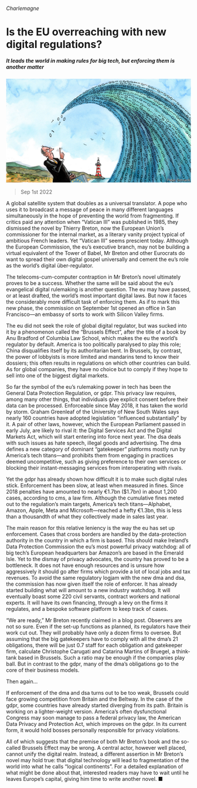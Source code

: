 ###### Charlemagne

# Is the EU overreaching with new digital regulations? 

##### It leads the world in making rules for big tech, but enforcing them is another matter 

![image](images/20220903_EUD000.jpg) 

> Sep 1st 2022 

A global satellite system that doubles as a universal translator. A pope who uses it to broadcast a message of peace in many different languages simultaneously in the hope of preventing the world from fragmenting. If critics paid any attention when “Vatican III” was published in 1985, they dismissed the novel by Thierry Breton, now the European Union’s commissioner for the internal market, as a literary vanity project typical of ambitious French leaders. Yet “Vatican III” seems prescient today. Although the European Commission, the eu’s executive branch, may not be building a virtual equivalent of the Tower of Babel, Mr Breton and other Eurocrats do want to spread their own digital gospel universally and cement the eu’s role as the world’s digital über-regulator.

The telecoms-cum-computer contraption in Mr Breton’s novel ultimately proves to be a success. Whether the same will be said about the eu’s evangelical digital rulemaking is another question. The eu may have passed, or at least drafted, the world’s most important digital laws. But now it faces the considerably more difficult task of enforcing them. As if to mark this new phase, the commission on September 1st opened an office in San Francisco—an embassy of sorts to work with Silicon Valley firms.

The eu did not seek the role of global digital regulator, but was sucked into it by a phenomenon called the “Brussels Effect”, after the title of a book by Anu Bradford of Columbia Law School, which makes the eu the world’s regulator by default. America is too politically paralysed to play this role; China disqualifies itself by its authoritarian bent. In Brussels, by contrast, the power of lobbyists is more limited and mandarins tend to know their dossiers; this often results in regulations on which other countries can build. As for global companies, they have no choice but to comply if they hope to sell into one of the biggest digital markets.

So far the symbol of the eu’s rulemaking power in tech has been the General Data Protection Regulation, or gdpr. This privacy law requires, among many other things, that individuals give explicit consent before their data can be processed. Enforceable since May 2018, it has taken the world by storm. Graham Greenleaf of the University of New South Wales says nearly 160 countries have adopted legislation “influenced substantially” by it. A pair of other laws, however, which the European Parliament passed in early July, are likely to rival it: the Digital Services Act and the Digital Markets Act, which will start entering into force next year. The dsa deals with such issues as hate speech, illegal goods and advertising. The dma defines a new category of dominant “gatekeeper” platforms mostly run by America’s tech titans—and prohibits them from engaging in practices deemed uncompetitive, such as giving preference to their own services or blocking their instant-messaging services from interoperating with rivals.

Yet the gdpr has already shown how difficult it is to make such digital rules stick. Enforcement has been slow, at least when measured in fines. Since 2018 penalties have amounted to nearly €1.7bn ($1.7bn) in about 1,200 cases, according to cms, a law firm. Although the cumulative fines meted out to the regulation’s main targets, America’s tech titans—Alphabet, Amazon, Apple, Meta and Microsoft—reached a hefty €1.3bn, this is less than a thousandth of what they collectively made in sales last year.

The main reason for this relative leniency is the way the eu has set up enforcement. Cases that cross borders are handled by the data-protection authority in the country in which a firm is based. This should make Ireland’s Data Protection Commission the eu’s most powerful privacy watchdog: all of big tech’s European headquarters bar Amazon’s are based in the Emerald Isle. Yet to the dismay of privacy advocates, the country has proved to be a bottleneck. It does not have enough resources and is unsure how aggressively it should go after firms which provide a lot of local jobs and tax revenues. To avoid the same regulatory logjam with the new dma and dsa, the commission has now given itself the role of enforcer. It has already started building what will amount to a new industry watchdog. It will eventually boast some 220 civil servants, contract workers and national experts. It will have its own financing, through a levy on the firms it regulates, and a bespoke software platform to keep track of cases.

“We are ready,” Mr Breton recently claimed in a blog post. Observers are not so sure. Even if the set-up functions as planned, its regulators have their work cut out. They will probably have only a dozen firms to oversee. But assuming that the big gatekeepers have to comply with all the dma’s 21 obligations, there will be just 0.7 staff for each obligation and gatekeeper firm, calculate Christophe Carugati and Catarina Martins of Bruegel, a think-tank based in Brussels. Such a ratio may be enough if the companies play ball. But in contrast to the gdpr, many of the dma’s obligations go to the core of their business models.

Then again...

If enforcement of the dma and dsa turns out to be too weak, Brussels could face growing competition from Britain and the Beltway. In the case of the gdpr, some countries have already started diverging from its path. Britain is working on a lighter-weight version. America’s often dysfunctional Congress may soon manage to pass a federal privacy law, the American Data Privacy and Protection Act, which improves on the gdpr. In its current form, it would hold bosses personally responsible for privacy violations.

All of which suggests that the premise of both Mr Breton’s book and the so-called Brussels Effect may be wrong. A central actor, however well placed, cannot unify the digital realm. Instead, a different assertion in Mr Breton’s novel may hold true: that digital technology will lead to fragmentation of the world into what he calls “logical continents”. For a detailed explanation of what might be done about that, interested readers may have to wait until he leaves Europe’s capital, giving him time to write another novel. ■





